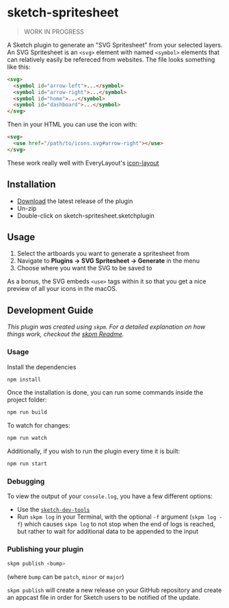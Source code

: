 # sketch-spritesheet

> WORK IN PROGRESS

A Sketch plugin to generate an "SVG Spritesheet" from your selected layers. An SVG Spritesheet is an `<svg>` element with named `<symbol>` elements that can relatively easily be refereced from websites. The file looks something like this:

```html
<svg>
  <symbol id="arrow-left">...</symbol>
  <symbol id="arrow-right">...</symbol>
  <symbol id="home">...</symbol>
  <symbol id="dashboard">...</symbol>
</svg>
```

Then in your HTML you can use the icon with:

```html
<svg>
  <use href="/path/to/icons.svg#arrow-right"></use>
</svg>
```

These work really well with EveryLayout's [icon-layout](https://every-layout.dev/layouts/)

## Installation

- [Download](../../releases/latest/download/sketch-spritesheet.sketchplugin.zip) the latest release of the plugin
- Un-zip
- Double-click on sketch-spritesheet.sketchplugin

## Usage

1. Select the artboards you want to generate a spritesheet from
2. Navigate to **Plugins → SVG Spritesheet → Generate** in the menu
3. Choose where you want the SVG to be saved to

As a bonus, the SVG embeds `<use>` tags within it so that you get a nice preview of all your icons in the macOS.

## Development Guide

_This plugin was created using `skpm`. For a detailed explanation on how things work, checkout the [skpm Readme](https://github.com/skpm/skpm/blob/master/README.md)._

### Usage

Install the dependencies

```bash
npm install
```

Once the installation is done, you can run some commands inside the project folder:

```bash
npm run build
```

To watch for changes:

```bash
npm run watch
```

Additionally, if you wish to run the plugin every time it is built:

```bash
npm run start
```

### Debugging

To view the output of your `console.log`, you have a few different options:

- Use the [`sketch-dev-tools`](https://github.com/skpm/sketch-dev-tools)
- Run `skpm log` in your Terminal, with the optional `-f` argument (`skpm log -f`) which causes `skpm log` to not stop when the end of logs is reached, but rather to wait for additional data to be appended to the input

### Publishing your plugin

```bash
skpm publish <bump>
```

(where `bump` can be `patch`, `minor` or `major`)

`skpm publish` will create a new release on your GitHub repository and create an appcast file in order for Sketch users to be notified of the update.
